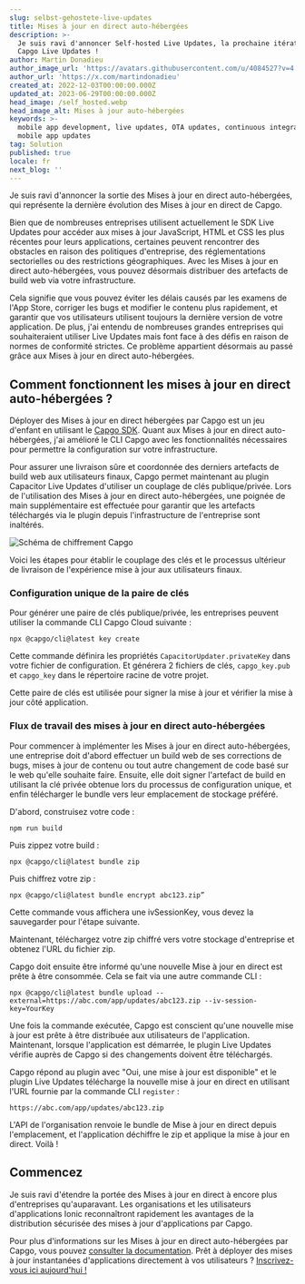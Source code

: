 ```yaml
---
slug: selbst-gehostete-live-updates
title: Mises à jour en direct auto-hébergées
description: >-
  Je suis ravi d'annoncer Self-hosted Live Updates, la prochaine itération de
  Capgo Live Updates !
author: Martin Donadieu
author_image_url: 'https://avatars.githubusercontent.com/u/4084527?v=4'
author_url: 'https://x.com/martindonadieu'
created_at: 2022-12-03T00:00:00.000Z
updated_at: 2023-06-29T00:00:00.000Z
head_image: /self_hosted.webp
head_image_alt: Mises à jour auto-hébergées
keywords: >-
  mobile app development, live updates, OTA updates, continuous integration,
  mobile app updates
tag: Solution
published: true
locale: fr
next_blog: ''
---
```

Je suis ravi d'annoncer la sortie des Mises à jour en direct auto-hébergées, qui représente la dernière évolution des Mises à jour en direct de Capgo.

Bien que de nombreuses entreprises utilisent actuellement le SDK Live Updates pour accéder aux mises à jour JavaScript, HTML et CSS les plus récentes pour leurs applications, certaines peuvent rencontrer des obstacles en raison des politiques d'entreprise, des réglementations sectorielles ou des restrictions géographiques. Avec les Mises à jour en direct auto-hébergées, vous pouvez désormais distribuer des artefacts de build web via votre infrastructure.

Cela signifie que vous pouvez éviter les délais causés par les examens de l'App Store, corriger les bugs et modifier le contenu plus rapidement, et garantir que vos utilisateurs utilisent toujours la dernière version de votre application. De plus, j'ai entendu de nombreuses grandes entreprises qui souhaiteraient utiliser Live Updates mais font face à des défis en raison de normes de conformité strictes. Ce problème appartient désormais au passé grâce aux Mises à jour en direct auto-hébergées.

## Comment fonctionnent les mises à jour en direct auto-hébergées ?

Déployer des Mises à jour en direct hébergées par Capgo est un jeu d'enfant en utilisant le [Capgo SDK](https://github.com/Cap-go/capacitor-updater/). Quant aux Mises à jour en direct auto-hébergées, j'ai amélioré le CLI Capgo avec les fonctionnalités nécessaires pour permettre la configuration sur votre infrastructure.

Pour assurer une livraison sûre et coordonnée des derniers artefacts de build web aux utilisateurs finaux, Capgo permet maintenant au plugin Capacitor Live Updates d'utiliser un couplage de clés publique/privée. Lors de l'utilisation des Mises à jour en direct auto-hébergées, une poignée de main supplémentaire est effectuée pour garantir que les artefacts téléchargés via le plugin depuis l'infrastructure de l'entreprise sont inaltérés.

![Schéma de chiffrement Capgo](/encryption_flow.webp)

Voici les étapes pour établir le couplage des clés et le processus ultérieur de livraison de l'expérience mise à jour aux utilisateurs finaux.

### Configuration unique de la paire de clés

Pour générer une paire de clés publique/privée, les entreprises peuvent utiliser la commande CLI Capgo Cloud suivante :

```shell
npx @capgo/cli@latest key create
```

Cette commande définira les propriétés `CapacitorUpdater.privateKey` dans votre fichier de configuration.
Et générera 2 fichiers de clés, `capgo_key.pub` et `capgo_key` dans le répertoire racine de votre projet.

Cette paire de clés est utilisée pour signer la mise à jour et vérifier la mise à jour côté application.

### Flux de travail des mises à jour en direct auto-hébergées

Pour commencer à implémenter les Mises à jour en direct auto-hébergées, une entreprise doit d'abord effectuer un build web de ses corrections de bugs, mises à jour de contenu ou tout autre changement de code basé sur le web qu'elle souhaite faire. Ensuite, elle doit signer l'artefact de build en utilisant la clé privée obtenue lors du processus de configuration unique, et enfin télécharger le bundle vers leur emplacement de stockage préféré.

D'abord, construisez votre code :
```shell
npm run build
```

Puis zippez votre build :
```shell
npx @capgo/cli@latest bundle zip
```

Puis chiffrez votre zip :

```shell
npx @capgo/cli@latest bundle encrypt abc123.zip”
```

Cette commande vous affichera une ivSessionKey, vous devez la sauvegarder pour l'étape suivante.

Maintenant, téléchargez votre zip chiffré vers votre stockage d'entreprise et obtenez l'URL du fichier zip.

Capgo doit ensuite être informé qu'une nouvelle Mise à jour en direct est prête à être consommée. Cela se fait via une autre commande CLI :

```shell
npx @capgo/cli@latest bundle upload --external=https://abc.com/app/updates/abc123.zip --iv-session-key=YourKey
```

Une fois la commande exécutée, Capgo est conscient qu'une nouvelle mise à jour est prête à être distribuée aux utilisateurs de l'application. Maintenant, lorsque l'application est démarrée, le plugin Live Updates vérifie auprès de Capgo si des changements doivent être téléchargés.

Capgo répond au plugin avec "Oui, une mise à jour est disponible" et le plugin Live Updates télécharge la nouvelle mise à jour en direct en utilisant l'URL fournie par la commande CLI `register` :

```shell
https://abc.com/app/updates/abc123.zip
```

L'API de l'organisation renvoie le bundle de Mise à jour en direct depuis l'emplacement, et l'application déchiffre le zip et applique la mise à jour en direct. Voilà !

## Commencez

Je suis ravi d'étendre la portée des Mises à jour en direct à encore plus d'entreprises qu'auparavant. Les organisations et les utilisateurs d'applications Ionic reconnaîtront rapidement les avantages de la distribution sécurisée des mises à jour d'applications par Capgo.

Pour plus d'informations sur les Mises à jour en direct auto-hébergées par Capgo, vous pouvez [consulter la documentation](/docs/cli/commands/#upload-version). Prêt à déployer des mises à jour instantanées d'applications directement à vos utilisateurs ? [Inscrivez-vous ici aujourd'hui !](/register/)
